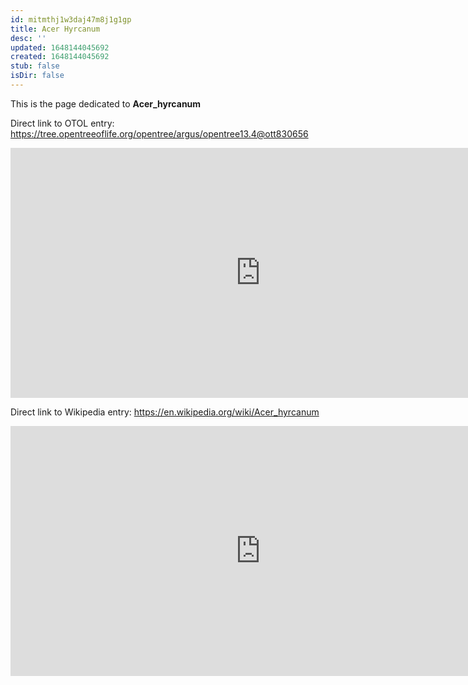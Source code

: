 ```yaml
---
id: mitmthj1w3daj47m8j1g1gp
title: Acer Hyrcanum
desc: ''
updated: 1648144045692
created: 1648144045692
stub: false
isDir: false
---
```

This is the page dedicated to **Acer_hyrcanum**


Direct link to OTOL entry: https://tree.opentreeoflife.org/opentree/argus/opentree13.4@ott830656



<html>
    <body>
    <iframe src="https://tree.opentreeoflife.org/opentree/argus/opentree13.4@ott830656"
    width="800" height="400" frameborder="0" allowfullscreen> </iframe>
    </body>
</html>
    


Direct link to Wikipedia entry: https://en.wikipedia.org/wiki/Acer_hyrcanum



<html>
    <body>
    <iframe src="https://en.wikipedia.org/wiki/Acer_hyrcanum"
    width="800" height="400" frameborder="0" allowfullscreen> </iframe>
    </body>
</html>
    
